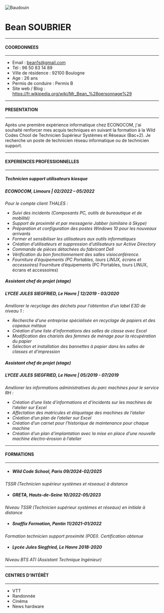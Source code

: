 ![Baudouin](https://upload.wikimedia.org/wikipedia/commons/thumb/3/33/Mr._Bean_2011.jpg/280px-Mr._Bean_2011.jpg)           
# Bean SOUBRIER
---

#### COORDONNEES

---
* Email : bean1s@gmail.com
* Tél : 96 50 83 14 89
* Ville de résidence : 92100 Boulogne
* Age : 26 ans
* Permis de conduire : Permis B
* Site web / Blog : https://fr.wikipedia.org/wiki/Mr_Bean_%28personnage%29
---
#### PRESENTATION
---

Après une première expérience informatique chez ECONOCOM, j'ai souhaité renforcer mes acquis techniques en suivant la formation à la Wild Codes Chool de Technicien Supérieur Systèmes et Réseaux (Bac+2). Je recherche un poste de technicien réseau informatique ou de technicien support.

---
#### EXPERIENCES PROFESSIONNELLES
---
##### Technicien support utilisateurs kiosque
##### ECONOCOM, Limours | 02/2022 – 05/2022
_Pour le compte client THALES :_
* _Suivi des incidents (Composants PC, outils de bureautique et de mobilité)_
* _Support de proximité et par messagerie Jabber (similaire à Skype)_
* _Préparation et configuration des postes Windows 10 pour les nouveaux arrivants_
* _Former et sensibiliser les utilisateurs aux outils informatiques_
* _Création d’utilisateurs et suppression d’utilisateurs sur Active Directory_
* _Commande de pièces détachées du fabricant Dell_
* _Vérification du bon fonctionnement des salles visioconférence._
* _Fourniture d’équipements (PC Portables, tours LINUX, écrans et accessoires)_
Fourniture d’équipements (PC Portables, tours LINUX, écrans et accessoires)
##### Assistant chef de projet (stage)
##### LYCEE JULES SIEGFRIED, Le Havre | 12/2019 - 03/2020
_Améliorer le recyclage des déchets pour l’obtention d’un label E3D de niveau 1 :_
* _Recherche d’une entreprise spécialisée en recyclage de papiers et des copeaux métaux_
* _Création d’une liste d’informations des salles de classe avec Excel_
* _Modification des chariots des femmes de ménage pour la récupération du papier_
* _Sélection et installation des bannettes à papier dans les salles de classes et d’impression_
##### Assistant chef de projet (stage)
##### LYCEE JULES SIEGFRIED, Le Havre | 05/2019 - 07/2019
_Améliorer les informations administratives du parc machines pour le service RH :_
* _Création d’une liste d’informations et d’incidents sur les machines de l’atelier sur Excel_
* _Affectation des matricules et étiquetage des machines de l’atelier_
* _Création d’un plan de l’atelier sur Excel_
* _Création d’un carnet pour l’historique de maintenance pour chaque machine_
* _Création d’un plan d'implantation avec la mise en place d’une nouvelle machine électro-érosion à l’atelier_

---
#### FORMATIONS
---
* ##### Wild Code School, Paris 09/2024-02/2025
_TSSR (Technicien supérieur systèmes et réseaux) à distance_
* ##### GRETA, Hauts-de-Seine 10/2022-05/2023
_Niveau TSSR (Technicien supérieur systèmes et réseaux) en initiale à distance_
* ##### Snaffix Formation, Pantin 11/2021-01/2022
 _Formation technicien support proximité (POEI). Certification obtenue_
* ##### Lycée Jules Siegfried, Le Havre 2018-2020
 _Niveau BTS ATI (Assistant Technique Ingénieur)_

---
#### CENTRES D’INTÉRÊT
---
* VTT 
* Randonnée
* Cinéma
* News hardware



